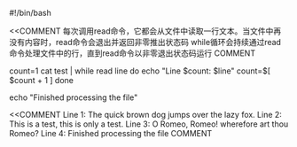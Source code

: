 #!/bin/bash

<<COMMENT
    每次调用read命令，它都会从文件中读取一行文本。当文件中再没有内容时，read命令会退出并返回非零推出状态码
    while循环会持续通过read命令处理文件中的行，直到read命令以非零退出状态码运行
COMMENT

count=1
cat test | while read line
do
	echo "Line $count: $line"
	count=$[ $count + 1 ]
done

echo "Finished processing the file"

<<COMMENT
Line 1: The quick brown dog jumps over the lazy fox.
Line 2: This is a test, this is only a test.
Line 3: O Romeo, Romeo! wherefore art thou Romeo?
Line 4: 
Finished processing the file
COMMENT

